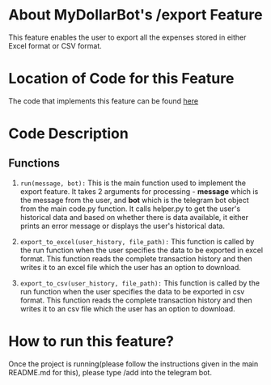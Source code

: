 # About MyDollarBot's /export Feature
This feature enables the user to export all the expenses stored in either Excel format or CSV format.

# Location of Code for this Feature
The code that implements this feature can be found [here](https://github.com/Mrityunjay243/dollar_bot/blob/main/code/export.py)

# Code Description
## Functions

1. `run(message, bot):`
This is the main function used to implement the export feature. It takes 2 arguments for processing - **message** which is the message from the user, and **bot** which is the telegram bot object from the main code.py function. It calls helper.py to get the user's historical data and based on whether there is data available, it either prints an error message or displays the user's historical data.

2. `export_to_excel(user_history, file_path):`
This function is called by the run function when the user specifies the data to be exported in excel format. This function reads the complete transaction history and then writes it to an excel file which the user has an option to download.

3. `export_to_csv(user_history, file_path):`
This function is called by the run function when the user specifies the data to be exported in csv format. This function reads the complete transaction history and then writes it to an csv file which the user has an option to download.

# How to run this feature?
Once the project is running(please follow the instructions given in the main README.md for this), please type /add into the telegram bot.